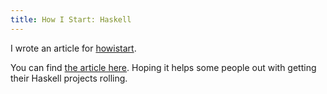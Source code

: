 ```yaml
---
title: How I Start: Haskell
---
```


I wrote an article for [howistart](https://howistart.org).

You can find [the article here](http://howistart.org/posts/haskell/1). Hoping it helps some people out with getting their Haskell projects rolling.
